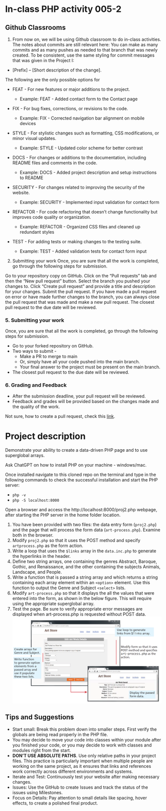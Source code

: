 # In-class PHP activity 005-2
## Github Classrooms
1. From now on, we will be using Github classroom to do in-class activities.
   The notes about commits are still relevant here:
   You can make as many commits and as many pushes as needed to that branch that was newly created.
   To be consistent, use the same styling for commit messages that was given in the Project I:
- [Prefix] – [Short description of the change].

The following are the only possible options for
- FEAT - For new features or major additions to the project.

    - Example: FEAT - Added contact form to the Contact page
- FIX - For bug fixes, corrections, or revisions to the code.

    - Example: FIX - Corrected navigation bar alignment on mobile devices
- STYLE - For stylistic changes such as formatting, CSS modifications, or minor visual updates.

    - Example: STYLE - Updated color scheme for better contrast

- DOCS - For changes or additions to the documentation, including README files and comments in the code.

    - Example: DOCS - Added project description and setup instructions to README

- SECURITY - For changes related to improving the security of the website.

    - Example: SECURITY - Implemented input validation for contact form

- REFACTOR - For code refactoring that doesn’t change functionality but improves code quality or organization.

    - Example: REFACTOR - Organized CSS files and cleaned up redundant styles

- TEST - For adding tests or making changes to the testing suite.
    - Example: TEST - Added validation tests for contact form input
2. Submitting your work
   Once, you are sure that all the work is completed, go through the following steps for submission.

Go to your repository copy on GitHub.
Click on the “Pull requests” tab and then the “New pull request” button.
Select the branch you pushed your changes to.
Click “Create pull request” and provide a title and description for your changes.
Submit the pull request.
If you have made a pull request on error or have made further changes to the branch, you can always close the pull request that was made and make a new pull request.
The closest pull request to the due date will be reviewed.
### 5. Submitting your work
Once, you are sure that all the work is completed, go through the following steps for submission.
- Go to your forked repository on GitHub.
- Two ways to submit - 
  - Make a PR to merge to main
  - Or, simply have all your code pushed into the main branch.
  - Your final answer to the project must be present on the main branch.
- The closest pull request to the due date will be reviewed.

### 6. Grading and Feedback
- After the submission deadline, your pull request will be reviewed.
- Feedback and grades will be provided based on the changes made and the quality of the work.

Not sure, how to create a pull request, check this [link](https://docs.github.com/en/pull-requests/collaborating-with-pull-requests/proposing-changes-to-your-work-with-pull-requests/creating-a-pull-request-from-a-fork).

# Project description
Demonstrate your ability to create a data-driven PHP page and to use superglobal
arrays.

Ask ChatGPT on how to install PHP on your machine - windows/mac.

Once installed navigate to this cloned repo on the terminal and type in the following commands to check the successful installation and start the PHP server:

* `php -v`
* `php -S localhost:8000`

Open a browser and access the http://localhost:8000/proj2.php webpage, after starting the PHP server in the home folder location.

1. You have been provided with two files: the data entry form (`proj2.php`)
   and the page that will process the form data (`art-process.php`). Examine both
   in the browser.
2. Modify `proj2.php` so that it uses the POST method and specify `artprocess.php` as the form action.
3. Write a loop that uses the `$links` array in the `data.inc.php` to generate the
   hyperlinks in the header.
4. Define two string arrays, one containing the genres Abstract, Baroque, Gothic,
   and Renaissance, and the other containing the subjects Animals, Landscape,
   and People.
5. Write a function that is passed a string array and which returns a string
   containing each array element within an `<option>` element. Use this function
   to output the Genre and Subject `<select>` lists.
6. Modify `art-process.php` so that it displays the all the values that were entered
   into the form, as shown in the below figure. This will require using the appropriate
   superglobal array.
7. Test the page. Be sure to verify appropriate error messages are displayed when
   art-process.php is requested without POST data.
![img.png](img.png)
## Tips and Suggestions
* Start small: Break this problem down into smaller steps. First verify the globals are being read properly in the PHP file.
* You may decide to move your code into classes within your module after you
  finished your code, or you may decide to work with classes and modules right
  from the start.
* **DON’T USE ABSOLUTE PATHS**. Use only relative paths in your project files. This practice is particularly important when multiple people are working on the same project, as it ensures that links and references work correctly across different environments and systems.
* Iterate and Test: Continuously test your website after making necessary changes.
* Issues: Use the GitHub to create Issues and track the status of the issues using Milestones.
* Focus on Details: Pay attention to small details like spacing, hover effects, to create a polished final product.


